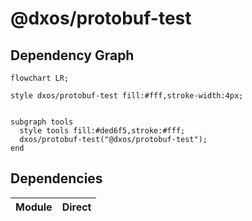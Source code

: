 # @dxos/protobuf-test



## Dependency Graph

```mermaid
flowchart LR;

style dxos/protobuf-test fill:#fff,stroke-width:4px;


subgraph tools
  style tools fill:#ded6f5,stroke:#fff;
  dxos/protobuf-test("@dxos/protobuf-test");
end

```

## Dependencies

| Module | Direct |
|---|---|
